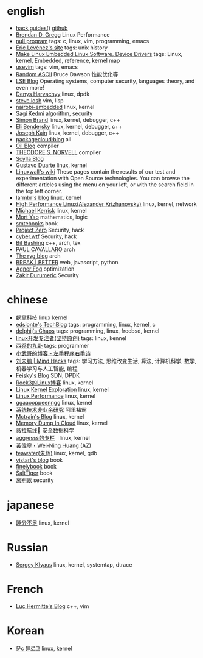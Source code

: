 # english

* [hack.guides()](https://www.pluralsight.com/guides)  [github](https://github.com/pluralsight/guides)
* [Brendan D. Gregg](http://www.brendangregg.com/index.html)  Linux Performance
* [null program](http://nullprogram.com/) tags: c, linux, vim, programming, emacs
* [Éric Lévénez's site](https://www.levenez.com/) tags: unix history
* [Make Linux Embedded Linux Software, Device Drivers](http://www.makelinux.net/) tags: Linux, kernel, Embedded, reference, kernel map
* [usevim](https://medium.com/usevim) tags: vim, emacs
* [Random ASCII](https://randomascii.wordpress.com/) Bruce Dawson 性能优化等
* [LSE Blog](https://blog.lse.epita.fr/)  Operating systems, computer security, languages theory, and even more!
* [Denys Haryachyy](https://haryachyy.wordpress.com/blog/)  linux, dpdk
* [steve losh](http://stevelosh.com/blog/)  vim, lisp
* [nairobi-embedded](http://nairobi-embedded.org/)  linux, kernel
* [Sagi Kedmi](https://sagi.io/)  algorithm, security
* [Simon Brand](https://blog.tartanllama.xyz/)  linux, kernel, debugger, c++
* [Eli Bendersky](https://eli.thegreenplace.net/)  linux, kernel, debugger, c++
* [Joseph Kain](http://system.joekain.com/)  linux, kernel, debugger, c++
* [packagecloud:blog](https://blog.packagecloud.io/)  all
* [Oil Blog](http://www.oilshell.org/blog/)  compiler
* [THEODORE S. NORVELL](http://www.engr.mun.ca/~theo/)  compiler
* [Scylla Blog](http://www.scylladb.com/users-blog/)  
* [Gustavo Duarte](http://duartes.org/gustavo/blog)  linux, kernel
* [Linuxwall's wiki](http://wiki.linuxwall.info)  These pages contain the results of our test and experimentation with Open Source technologies. You can browse the different articles using the menu on your left, or with the search field in the top left corner.
* [larmbr's blog](http://larmbr.com/)  linux, kernel
* [High Performance Linux(Alexander Krizhanovsky)](http://natsys-lab.blogspot.hk/)  linux, kernel, network
* [Michael Kerrisk](http://man7.org/) linux, kernel
* [Mort Yao](https://www.soimort.org/)  mathematics, logic
* [smtebooks](https://smtebooks.com/)  book
* [Project Zero](https://googleprojectzero.blogspot.com/) Security, hack
* [cyber.wtf](https://cyber.wtf/)  Security, hack
* [Bit Bashing](https://bitbashing.io)  c++, arch, tex
* [PAUL CAVALLARO](http://paulcavallaro.com/)  arch
* [The ryg blog](https://fgiesen.wordpress.com/) arch
* [BREAK | BETTER](https://blog.patricktriest.com/)  web, javascript, python
* [Agner Fog](http://www.agner.org/)  optimization 
* [Zakir Durumeric](https://zakird.com/) Security

# chinese

* [蜗窝科技](http://www.wowotech.net/)  linux kernel
* [edsionte's TechBlog](http://edsionte.com/techblog/) tags: programming, linux, kernel, c
* [delphij's Chaos](https://blog.delphij.net/) tags: programming, linux, freebsd, kernel
* [linux开发专注者(坚持原创)](http://blog.chinaunix.net/uid/23629988.html) tags: linux, kennel
* [西乔的九卦](http://blog.xiqiao.info/) tags: programmer
* [小武哥的博客 - 左手程序右手诗](http://www.wuzesheng.com)
* [刘未鹏 | Mind Hacks](http://mindhacks.cn/) tags: 学习方法, 思维改变生活, 算法, 计算机科学, 数学, 机器学习与人工智能, 编程
* [Feisky's Blog](https://www.feisky.xyz/)  SDN, DPDK
* [Rock3的Linux博客](http://rock3.info/)  linux, kernel
* [Linux Kernel Exploration](http://ilinuxkernel.com/) linux, kernel
* [Linux Performance](http://linuxperf.com/)  linux, kernel
* [ggaaooppeenngg](https://ggaaooppeenngg.github.io/)  linux, kernel
* [系统技术非业余研究](http://blog.yufeng.info/)  阿里褚霸
* [Mctrain's Blog](http://ytliu.info/blog/)  linux, kernel
* [Memory Dump In Cloud](http://oliveryang.net/) linux, kernel
* [薇拉航线🌺](http://www.zuozuovera.cn/) 安全数据科学
* [aggresss的专栏](http://blog.csdn.net/aggresss)   linux, kernel
* [黃偉寧・Wei-Ning Huang (AZ)](http://azhuang.me/)
* [teawater(朱辉)](http://teawater.github.io/)  linux, kernel, gdb
* [vistart's blog](https://blog.vistart.me/)  book
* [finelybook](http://finelybook.com/)  book
* [SaltTiger](https://salttiger.com/) book
* [离别歌](https://www.leavesongs.com/)  security

# japanese

* [睡分不足](http://mmi.hatenablog.com/) linux, kernel

# Russian

* [Sergey Klyaus](http://www.tune-it.ru/web/myaut/home)  linux, kernel, systemtap, dtrace

# French

* [Luc Hermitte's Blog](http://luchermitte.github.io/)  c++, vim

# Korean

* [문c 블로그](http://jake.dothome.co.kr/)  linux, kernel
